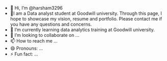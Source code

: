 - 👋 Hi, I’m @harsham3296
- 👀I am a Data analyst student at Goodwill university. Through this page, I hope to showcase my vision, resume and portfolio. Please contact me if you have any questions and concerns.
- 🌱 I’m currently learning data analytics training at Goodwill university.
- 💞️ I’m looking to collaborate on ...
- 📫 How to reach me ...
- 😄 Pronouns: ...
- ⚡ Fun fact: ...

<!---
harsham3296/harsham3296 is a ✨ special ✨ repository because its `README.md` (this file) appears on your GitHub profile.
You can click the Preview link to take a look at your changes.
--->
